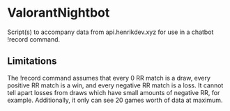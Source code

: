 # ValorantNightbot
Script(s) to accompany data from api.henrikdev.xyz for use in a chatbot !record command.


## Limitations
The !record command assumes that every 0 RR match is a draw, every positive RR match is a win, and every negative RR match is a loss. It cannot tell apart losses from draws which have small amounts of negative RR, for example. Additionally, it only can see 20 games worth of data at maximum. 
